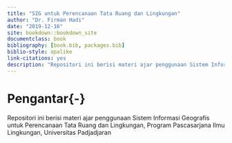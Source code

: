 ```yaml
--- 
title: "SIG untuk Perencanaan Tata Ruang dan Lingkungan"
author: "Dr. Firman Hadi"
date: "2019-12-16"
site: bookdown::bookdown_site
documentclass: book
bibliography: [book.bib, packages.bib]
biblio-style: apalike
link-citations: yes
description: "Repositori ini berisi materi ajar penggunaan Sistem Informasi Geografis untuk Perencanaan Tata Ruang dan Lingkungan, Program Pascasarjana Ilmu Lingkungan, Universitas Padjadjaran"
---
```


# Pengantar{-}

Repositori ini berisi materi ajar penggunaan Sistem Informasi Geografis untuk Perencanaan Tata Ruang dan Lingkungan, Program Pascasarjana Ilmu Lingkungan, Universitas Padjadjaran
